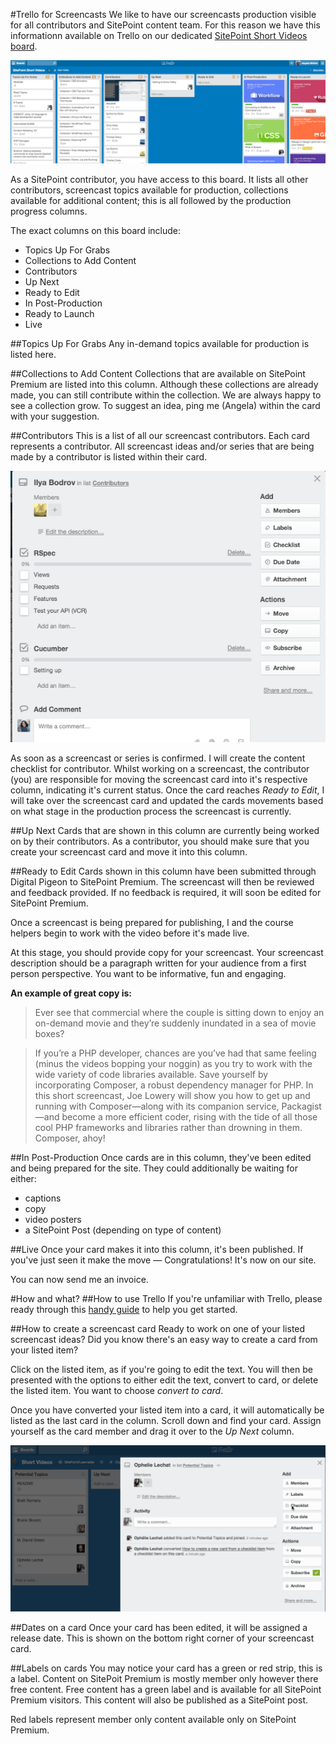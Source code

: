 #Trello for Screencasts
We like to have our screencasts production visible for all contributors and SitePoint content team. For this reason we have this informationn available on Trello on our dedicated [SitePoint Short Videos board](https://trello.com/b/5Pn9GZZR/sitepoint-short-videos).

![Short video trello board](Images/Screencast-trello.png)

As a SitePoint contributor, you have access to this board. It lists all other contributors, screencast topics available for production, collections available for additional content; this is all followed by the production progress columns.

The exact columns on this board include:

- Topics Up For Grabs
- Collections to Add Content
- Contributors
- Up Next
- Ready to Edit
- In Post-Production
- Ready to Launch
- Live

##Topics Up For Grabs
Any in-demand topics available for production is listed here. 

##Collections to Add Content
Collections that are available on SitePoint Premium are listed into this column. Although these collections are already made, you can still contribute within the collection. We are always happy to see a collection grow. To suggest an idea, ping me (Angela) within the card with your suggestion.

##Contributors
This is a list of all our screencast contributors. Each card represents a contributor. All screencast ideas and/or series that are being made by a contributor is listed within their card.

![Contributor card](Images/contributor-card.png)

As soon as a screencast or series is confirmed. I will create the content checklist for contributor. Whilst working on a screencast, the contributor (you) are responsible for moving the screencast card into it's respective column, indicating it's current status. Once the card reaches _Ready to Edit_, I will take over the screencast card and updated the cards movements based on what stage in the production process the screencast is currently.

##Up Next
Cards that are shown in this column are currently being worked on by their contributors. As a contributor, you should make sure that you create your screencast card and move it into this column. 

##Ready to Edit
Cards shown in this column have been submitted through Digital Pigeon to SitePoint Premium. The screencast will then be reviewed and feedback provided. If no feedback is required, it will soon be edited for SitePoint Premium. 

Once a screencast is being prepared for publishing, I and the course helpers begin to work with the video before it's made live. 

At this stage, you should provide copy for your screencast. Your screencast description should be a paragraph written for your audience from a first person perspective. You want to be informative, fun and engaging. 

**An example of great copy is:**
>Ever see that commercial where the couple is sitting down to enjoy an on-demand movie and they’re suddenly inundated in a sea of movie boxes?


>If you’re a PHP developer, chances are you’ve had that same feeling (minus the videos bopping your noggin) as you try to work with the wide variety of code libraries available. Save yourself by incorporating Composer, a robust dependency manager for PHP. In this short screencast, Joe Lowery will show you how to get up and running with Composer—along with its companion service, Packagist—and become a more efficient coder, rising with the tide of all those cool PHP frameworks and libraries rather than drowning in them. Composer, ahoy!

##In Post-Production
Once cards are in this column, they've been edited and being prepared for the site. They could additionally be waiting for either:

- captions
- copy
- video posters
- a SitePoint Post (depending on type of content)

##Live
Once your card makes it into this column, it's been published. If you've just seen it make the move — Congratulations! It's now on our site.

You can now send me an invoice.

#How and what?
##How to use Trello
If you're unfamiliar with Trello, please ready through this [handy guide](https://trello.com/guide/board_basics.html) to help you get started. 

##How to create a screencast card
Ready to work on one of your listed screencast ideas? Did you know there's an easy way to  create a card from your listed item?

Click on the listed item, as if you're going to edit the text. You will then be presented with the options to either edit the text, convert to card, or delete the listed item. You want to choose _convert to card_.

Once you have converted your listed item into a card, it will automatically be listed as the last card in the column. Scroll down and find your card. Assign yourself as the card member and drag it over to the _Up Next_ column.

![How to create a card from listed item](Images/Short-Videos-How-To.gif)

##Dates on a card
Once your card has been edited, it will be assigned a release date. This is shown on the bottom right corner of your screencast card.

##Labels on cards
You may notice your card has a green or red strip, this is a label. Content on SitePoit Premium is mostly member only however there free content. Free content has a green label and is available for all SitePoint Premium visitors. This content will also be published as a SitePoint post. 

Red labels represent member only content available only on SitePoint Premium.


